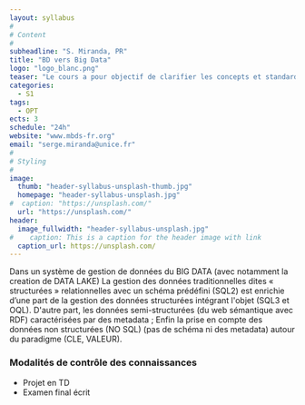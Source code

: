 ```yaml
---
layout: syllabus
#
# Content
#
subheadline: "S. Miranda, PR"
title: "BD vers Big Data"
logo: "logo_blanc.png"
teaser: "Le cours a pour objectif de clarifier les concepts et standards qui sous-tendent les types de données (structurées, semi-structurées, non structurées) avec un approfondissement des standards SQL3 et OQL (autour du 3ième Manifeste de Chris DATA) avec des TD Pratiques autour d’Oracle."
categories:
  - S1
tags:
  - OPT
ects: 3
schedule: "24h"
website: "www.mbds-fr.org"
email: "serge.miranda@unice.fr"
#
# Styling
#
image:
  thumb: "header-syllabus-unsplash-thumb.jpg"
  homepage: "header-syllabus-unsplash.jpg"
#  caption: "https://unsplash.com/"
  url: "https://unsplash.com/"
header:
  image_fullwidth: "header-syllabus-unsplash.jpg"
#    caption: This is a caption for the header image with link
  caption_url: https://unsplash.com/  
---
```



Dans un système de gestion de données du BIG DATA (avec notamment la creation de DATA LAKE) La gestion des données traditionnelles dites « structurées » relationnelles avec un schéma prédéfini (SQL2) est enrichie d’une part de la gestion des données structurées intégrant l'objet (SQL3 et OQL).
D'autre part, les données semi-structurées (du web sémantique avec RDF) caractérisées par des metadata ; Enfin la prise en compte des données non structurées (NO SQL) (pas de schéma ni des metadata) autour du paradigme (CLE, VALEUR).


### Modalités de contrôle des connaissances ###

- Projet en TD 
- Examen final écrit 


